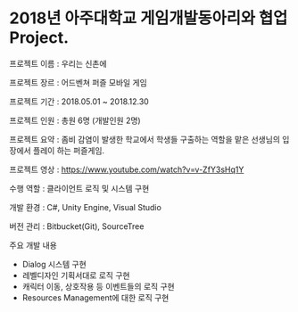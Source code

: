 # 2018년 아주대학교 게임개발동아리와 협업 Project.

프로젝트 이름 : 우리는 신촌에

프로젝트 장르 : 어드벤쳐 퍼즐 모바일 게임

프로젝트 기간 : 2018.05.01 ~ 2018.12.30

프로젝트 인원 : 총원 6명 (개발인원 2명)

프로젝트 요약 : 좀비 감염이 발생한 학교에서 학생들 구출하는 역할을 맡은 선생님의 입장에서 플레이 하는 퍼즐게임.

프로젝트 영상 : https://www.youtube.com/watch?v=v-ZfY3sHq1Y

수행 역할 : 클라이언트 로직 및 시스템 구현

개발 환경 : C#, Unity Engine, Visual Studio

버전 관리 : Bitbucket(Git), SourceTree

주요 개발 내용
 - Dialog 시스템 구현 
 - 레벨디자인 기획서대로 로직 구현
 - 캐릭터 이동, 상호작용 등 이벤트들의 로직 구현
 - Resources Management에 대한 로직 구현

